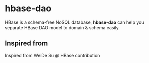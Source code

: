 # hbase-dao

HBase is a schema-free NoSQL database, **hbase-dao** can help you separate HBase DAO model to domain & schema easily.

## Inspired from

Inspired from WeiDe Su @ HBase contribution

